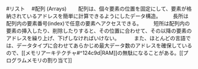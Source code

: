 #リスト
　#配列 (Arrays)
　　配列は、個々要素の位置を固定にして、要素が格納されているアドレスを簡単に計算できるようにしたデータ構造。
　　長所は配列内の要素番号(index)で任意の要素へアクセスできる。
　　短所は配列内の要素の挿入したり、削除したりすると、その位置に合わせて、その以降の要素のアドレスを繰り上げ、下げしなければいけない。　
　　また、ほとんどの言語では、データタイプに合わせてあらかじめ最大データ数のアドレスを確保しているので、[[メモリアーキテクチャ#^124c9d|RAM]]の無駄になることがある。[[プログラムメモリの割り当て]]
